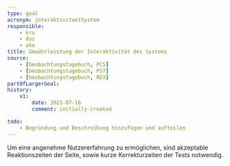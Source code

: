 ```yaml
---
type: goal
acronym: interaktivitaetSystem
responsible: 
    - kru
    - duz
    - ako
title: Gewährleistung der Interaktivität des Systems
source:
    - [beobachtungstagebuch, PC5]
    - [beobachtungstagebuch, PS7]
    - [beobachtungstagebuch, RD3]
partOfLargerGoal:
history:
    v1:
        date: 2021-07-16
        comment: initially created

todo:
    - Begründung und Beschreibung hinzufügen und aufteilen
---
```


Um eine angenehme Nutzererfahrung zu ermöglichen, sind akzeptable Reaktionszeiten der Seite, sowie kurze Korrekturzeiten der Tests notwendig.

